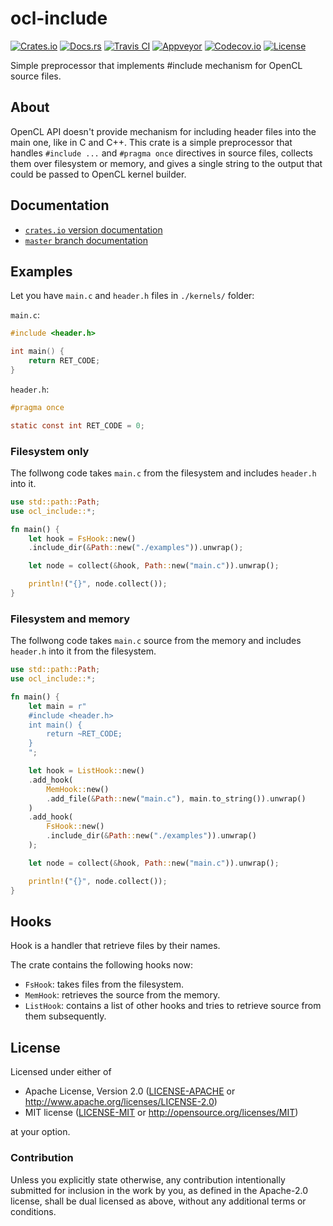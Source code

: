# ocl-include

[![Crates.io][crates_badge]][crates]
[![Docs.rs][docs_badge]][docs]
[![Travis CI][travis_badge]][travis]
[![Appveyor][appveyor_badge]][appveyor]
[![Codecov.io][codecov_badge]][codecov]
[![License][license_badge]][license]

[crates_badge]: https://img.shields.io/crates/v/ocl-include.svg
[docs_badge]: https://docs.rs/ocl-include/badge.svg
[travis_badge]: https://api.travis-ci.org/nthend/ocl-include.svg
[appveyor_badge]: https://ci.appveyor.com/api/projects/status/github/nthend/ocl-include?branch=master&svg=true
[codecov_badge]: https://codecov.io/gh/nthend/ocl-include/graphs/badge.svg
[license_badge]: https://img.shields.io/crates/l/ocl-include.svg

[crates]: https://crates.io/crates/ocl-include
[docs]: https://docs.rs/ocl-include
[travis]: https://travis-ci.org/nthend/ocl-include
[appveyor]: https://ci.appveyor.com/project/nthend/ocl-include
[codecov]: https://codecov.io/gh/nthend/ocl-include
[license]: #license

Simple preprocessor that implements #include mechanism for OpenCL source files.

## About

OpenCL API doesn't provide mechanism for including header files into the main one, like in C and C++. This crate is a simple preprocessor that handles `#include ...` and `#pragma once` directives in source files, collects them over filesystem or memory, and gives a single string to the output that could be passed to OpenCL kernel builder.

## Documentation

+ [`crates.io` version documentation](https://docs.rs/ocl-include)
+ [`master` branch documentation](https://nthend.github.io/ocl-include/target/doc/ocl_include/index.html)

## Examples

Let you have `main.c` and `header.h` files in `./kernels/` folder:

`main.c`:
```c
#include <header.h>

int main() {
    return RET_CODE;
}
```

`header.h`:
```c
#pragma once

static const int RET_CODE = 0;
```

### Filesystem only

The follwong code takes `main.c` from the filesystem and includes `header.h` into it.

```rust
use std::path::Path;
use ocl_include::*;

fn main() {
    let hook = FsHook::new()
    .include_dir(&Path::new("./examples")).unwrap();

    let node = collect(&hook, Path::new("main.c")).unwrap();

    println!("{}", node.collect());
}
```

### Filesystem and memory

The follwong code takes `main.c` source from the memory and includes `header.h` into it from the filesystem.

```rust
use std::path::Path;
use ocl_include::*;

fn main() {
    let main = r"
    #include <header.h>
    int main() {
        return ~RET_CODE;
    }
    ";

    let hook = ListHook::new()
    .add_hook(
        MemHook::new()
        .add_file(&Path::new("main.c"), main.to_string()).unwrap()
    )
    .add_hook(
        FsHook::new()
        .include_dir(&Path::new("./examples")).unwrap()
    );

    let node = collect(&hook, Path::new("main.c")).unwrap();

    println!("{}", node.collect());
}
```

## Hooks

Hook is a handler that retrieve files by their names.

The crate contains the following hooks now: 

+ `FsHook`: takes files from the filesystem.
+ `MemHook`: retrieves the source from the memory.
+ `ListHook`: contains a list of other hooks and tries to retrieve source from them subsequently.

## License

Licensed under either of

 * Apache License, Version 2.0 ([LICENSE-APACHE](LICENSE-APACHE) or http://www.apache.org/licenses/LICENSE-2.0)
 * MIT license ([LICENSE-MIT](LICENSE-MIT) or http://opensource.org/licenses/MIT)

at your option.

### Contribution

Unless you explicitly state otherwise, any contribution intentionally submitted
for inclusion in the work by you, as defined in the Apache-2.0 license, shall be dual licensed as above, without any
additional terms or conditions.
